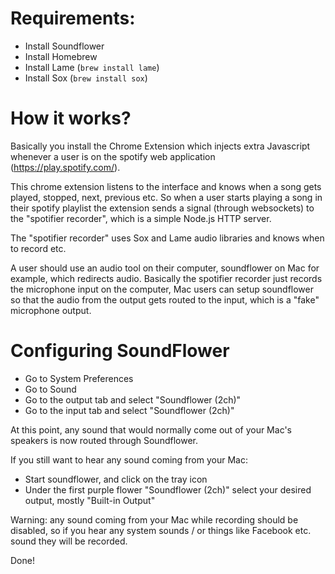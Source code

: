 # Requirements:

- Install Soundflower
- Install Homebrew 
- Install Lame (`brew install lame`)
- Install Sox (`brew install sox`)

# How it works?
Basically you install the Chrome Extension which injects extra Javascript whenever a user is on the spotify web application (https://play.spotify.com/).

This chrome extension listens to the interface and knows when a song gets played, stopped, next, previous etc. So when a user starts playing a song in their spotify playlist the extension sends a signal (through websockets) to the "spotifier recorder", which is a simple Node.js HTTP server.

The "spotifier recorder" uses Sox and Lame audio libraries and knows when to record etc.

A user should use an audio tool on their computer, soundflower on Mac for example, which redirects audio. Basically the spotifier recorder just records the microphone input on the computer, Mac users can setup soundflower so that the audio from the output gets routed to the input, which is a "fake" microphone output.

# Configuring SoundFlower

- Go to System Preferences
- Go to Sound
- Go to the output tab and select "Soundflower (2ch)"
- Go to the input tab and select "Soundflower (2ch)"

At this point, any sound that would normally come out of your Mac's speakers is now routed through Soundflower.

If you still want to hear any sound coming from your Mac:

- Start soundflower, and click on the tray icon
- Under the first purple flower "Soundflower (2ch)" select your desired output, mostly "Built-in Output"

Warning: any sound coming from your Mac while recording should be disabled, so if you hear any system sounds / or things like Facebook etc. sound they will be recorded.

Done!